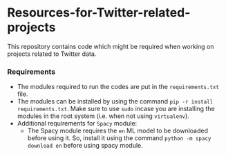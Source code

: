 # Resources-for-Twitter-related-projects
This repository contains code which might be required when working on projects related to Twitter data.

### Requirements
* The modules required to run the codes are put in the `requirements.txt` file.
* The modules can be installed by using the command `pip -r install requirements.txt`. Make sure to use `sudo` incase you are installing the modules in the root system (i.e. when not using `virtualenv`).
* Additional requirements for `Spacy` module:
	* The Spacy module requires the `en` ML model to be downloaded before using it. So, install it using the command `python -m spacy download en` before using spacy module.
